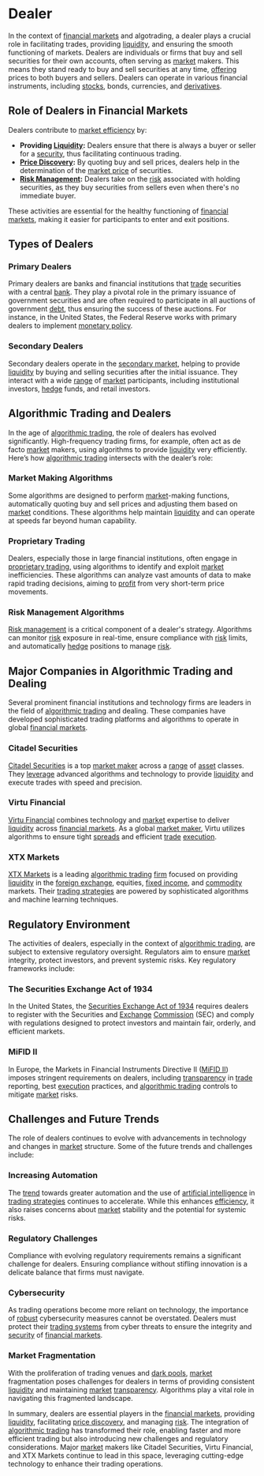 # Dealer

In the context of [financial markets](../f/financial_market.md) and algotrading, a dealer plays a crucial role in facilitating trades, providing [liquidity](../l/liquidity.md), and ensuring the smooth functioning of markets. Dealers are individuals or firms that buy and sell securities for their own accounts, often serving as [market](../m/market.md) makers. This means they stand ready to buy and sell securities at any time, [offering](../o/offering.md) prices to both buyers and sellers. Dealers can operate in various financial instruments, including [stocks](../s/stock.md), bonds, currencies, and [derivatives](../d/derivatives.md).

## Role of Dealers in Financial Markets

Dealers contribute to [market efficiency](../m/market_efficiency.md) by:
- **Providing [Liquidity](../l/liquidity.md):** Dealers ensure that there is always a buyer or seller for a [security](../s/security.md), thus facilitating continuous trading.
- **[Price Discovery](../p/price_discovery.md):** By quoting buy and sell prices, dealers help in the determination of the [market price](../m/market_price.md) of securities.
- **[Risk Management](../r/risk_management.md):** Dealers take on the [risk](../r/risk.md) associated with holding securities, as they buy securities from sellers even when there's no immediate buyer.
  
These activities are essential for the healthy functioning of [financial markets](../f/financial_market.md), making it easier for participants to enter and exit positions.

## Types of Dealers

### Primary Dealers
Primary dealers are banks and financial institutions that [trade](../t/trade.md) securities with a central [bank](../b/bank.md). They play a pivotal role in the primary issuance of government securities and are often required to participate in all auctions of government [debt](../d/debt.md), thus ensuring the success of these auctions. For instance, in the United States, the Federal Reserve works with primary dealers to implement [monetary policy](../m/monetary_policy.md).

### Secondary Dealers
Secondary dealers operate in the [secondary market](../s/secondary_market.md), helping to provide [liquidity](../l/liquidity.md) by buying and selling securities after the initial issuance. They interact with a wide [range](../r/range.md) of [market](../m/market.md) participants, including institutional investors, [hedge](../h/hedge.md) funds, and retail investors.

## Algorithmic Trading and Dealers

In the age of [algorithmic trading](../a/accountability.md), the role of dealers has evolved significantly. High-frequency trading firms, for example, often act as de facto [market](../m/market.md) makers, using algorithms to provide [liquidity](../l/liquidity.md) very efficiently. Here’s how [algorithmic trading](../a/accountability.md) intersects with the dealer’s role:

### Market Making Algorithms
Some algorithms are designed to perform [market](../m/market.md)-making functions, automatically quoting buy and sell prices and adjusting them based on [market](../m/market.md) conditions. These algorithms help maintain [liquidity](../l/liquidity.md) and can operate at speeds far beyond human capability.

### Proprietary Trading
Dealers, especially those in large financial institutions, often engage in [proprietary trading](../p/proprietary_trading.md), using algorithms to identify and exploit [market](../m/market.md) inefficiencies. These algorithms can analyze vast amounts of data to make rapid trading decisions, aiming to [profit](../p/profit.md) from very short-term price movements.

### Risk Management Algorithms
[Risk management](../r/risk_management.md) is a critical component of a dealer's strategy. Algorithms can monitor [risk](../r/risk.md) exposure in real-time, ensure compliance with [risk](../r/risk.md) limits, and automatically [hedge](../h/hedge.md) positions to manage [risk](../r/risk.md).

## Major Companies in Algorithmic Trading and Dealing

Several prominent financial institutions and technology firms are leaders in the field of [algorithmic trading](../a/accountability.md) and dealing. These companies have developed sophisticated trading platforms and algorithms to operate in global [financial markets](../f/financial_market.md).

### Citadel Securities
[Citadel Securities](https://www.citadelsecurities.com/) is a top [market maker](../m/market_maker.md) across a [range](../r/range.md) of [asset](../a/asset.md) classes. They [leverage](../l/leverage.md) advanced algorithms and technology to provide [liquidity](../l/liquidity.md) and execute trades with speed and precision.

### Virtu Financial
[Virtu Financial](https://www.virtu.com/) combines technology and [market](../m/market.md) expertise to deliver [liquidity](../l/liquidity.md) across [financial markets](../f/financial_market.md). As a global [market maker](../m/market_maker.md), Virtu utilizes algorithms to ensure tight [spreads](../s/spreads.md) and efficient [trade](../t/trade.md) [execution](../e/execution.md).

### XTX Markets
[XTX Markets](https://www.xtxmarkets.com/) is a leading [algorithmic trading](../a/accountability.md) [firm](../f/firm.md) focused on providing [liquidity](../l/liquidity.md) in the [foreign exchange](../f/foreign_exchange.md), equities, [fixed income](../f/fixed_income.md), and [commodity](../c/commodity.md) markets. Their [trading strategies](../t/trading_strategies.md) are powered by sophisticated algorithms and machine learning techniques.

## Regulatory Environment

The activities of dealers, especially in the context of [algorithmic trading](../a/accountability.md), are subject to extensive regulatory oversight. Regulators aim to ensure [market](../m/market.md) integrity, protect investors, and prevent systemic risks. Key regulatory frameworks include:

### The Securities Exchange Act of 1934
In the United States, the [Securities Exchange Act of 1934](../s/securities_exchange_act_of_1934.md) requires dealers to register with the Securities and [Exchange](../e/exchange.md) [Commission](../c/commission.md) (SEC) and comply with regulations designed to protect investors and maintain fair, orderly, and efficient markets.

### MiFID II
In Europe, the Markets in Financial Instruments Directive II ([MiFID II](../m/mifid_ii.md)) imposes stringent requirements on dealers, including [transparency](../t/transparency.md) in [trade](../t/trade.md) reporting, best [execution](../e/execution.md) practices, and [algorithmic trading](../a/accountability.md) controls to mitigate [market](../m/market.md) risks.

## Challenges and Future Trends

The role of dealers continues to evolve with advancements in technology and changes in [market](../m/market.md) structure. Some of the future trends and challenges include:

### Increasing Automation
The [trend](../t/trend.md) towards greater automation and the use of [artificial intelligence](../a/artificial_intelligence_in_trading.md) in [trading strategies](../t/trading_strategies.md) continues to accelerate. While this enhances [efficiency](../e/efficiency.md), it also raises concerns about [market](../m/market.md) stability and the potential for systemic risks.

### Regulatory Challenges
Compliance with evolving regulatory requirements remains a significant challenge for dealers. Ensuring compliance without stifling innovation is a delicate balance that firms must navigate.

### Cybersecurity
As trading operations become more reliant on technology, the importance of [robust](../r/robust.md) cybersecurity measures cannot be overstated. Dealers must protect their [trading systems](../t/trading_systems.md) from cyber threats to ensure the integrity and [security](../s/security.md) of [financial markets](../f/financial_market.md).

### Market Fragmentation
With the proliferation of trading venues and [dark pools](../d/dark_pools.md), [market](../m/market.md) fragmentation poses challenges for dealers in terms of providing consistent [liquidity](../l/liquidity.md) and maintaining [market](../m/market.md) [transparency](../t/transparency.md). Algorithms play a vital role in navigating this fragmented landscape.

In summary, dealers are essential players in the [financial markets](../f/financial_market.md), providing [liquidity](../l/liquidity.md), facilitating [price discovery](../p/price_discovery.md), and managing [risk](../r/risk.md). The integration of [algorithmic trading](../a/accountability.md) has transformed their role, enabling faster and more efficient trading but also introducing new challenges and regulatory considerations. Major [market](../m/market.md) makers like Citadel Securities, Virtu Financial, and XTX Markets continue to lead in this space, leveraging cutting-edge technology to enhance their trading operations.